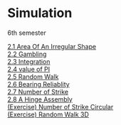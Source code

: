 # Simulation
6th semester

[2.1 Area Of An Irregular Shape](2.1%20Area%20of%20an%20Irregular%20Shape.ipynb)<br>
[2.2 Gambling](2.2%20Gambling.ipynb)<br>
[2.3 Integration](2.3%20Numerical%20Integration.ipynb)<br>
[2.4 value of PI](2.4%20Value%20of%20PI.ipynb)<br>
[2.5 Random Walk](2.5%20Random%20Walk.ipynb)<br>
[2.6 Bearing Reliablity](2.6%20Bearing%20Reliability.ipynb)<br>
[2.7 Number of Strike](Number%20of%20Strike.ipynb)<br>
[2.8 A Hinge Assembly](2.8%20A%20Hinge%20Assembly.ipynb)<br>
[(Exercise) Number of Strike Circular](Number%20of%20Strike%20Circular.ipynb)<br>
[(Exercise) Random Walk 3D](Random%20Walk%203D.ipynb)<br>

